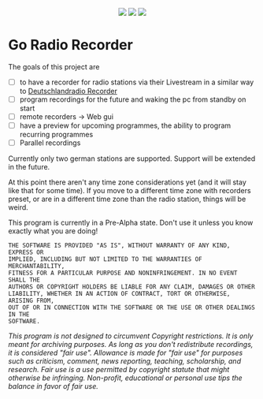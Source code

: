 <p align="center">
<a href="https://codebeat.co/projects/github-com-scrouthtv-go-radio-main"><img src="https://codebeat.co/badges/c1c33497-45ea-41b2-9f51-addd838b5722" /></a>
<img src="https://img.shields.io/github/last-commit/scrouthtv/go-radio?color=blue" />
<img src="https://img.shields.io/github/license/scrouthtv/go-radio" />
</p>

# Go Radio Recorder
The goals of this project are 
 - [ ] to have a recorder for radio stations via their Livestream in a similar way to [Deutschlandradio Recorder](https://deutschlandradio.de/erste-schritte.440.de.html)
 - [ ] program recordings for the future and waking the pc from standby on start
 - [ ] remote recorders -> Web gui
 - [ ] have a preview for upcoming programmes, the ability to program recurring programmes
 - [ ] Parallel recordings

Currently only two german stations are supported. Support will be extended in the future.

At this point there aren't any time zone considerations yet (and it will stay like that for some time). If you move to a different time zone with recorders preset, or are in a different time zone than the radio station, things will be weird.

This program is currently in a Pre-Alpha state. Don't use it unless you know exactly what you are doing!
```
THE SOFTWARE IS PROVIDED "AS IS", WITHOUT WARRANTY OF ANY KIND, EXPRESS OR
IMPLIED, INCLUDING BUT NOT LIMITED TO THE WARRANTIES OF MERCHANTABILITY,
FITNESS FOR A PARTICULAR PURPOSE AND NONINFRINGEMENT. IN NO EVENT SHALL THE
AUTHORS OR COPYRIGHT HOLDERS BE LIABLE FOR ANY CLAIM, DAMAGES OR OTHER
LIABILITY, WHETHER IN AN ACTION OF CONTRACT, TORT OR OTHERWISE, ARISING FROM,
OUT OF OR IN CONNECTION WITH THE SOFTWARE OR THE USE OR OTHER DEALINGS IN THE
SOFTWARE.
```

*This program is not designed to circumvent Copyright restrictions. It is only meant for archiving purposes.
As long as you don't redistribute recordings, it is considered "fair use".
Allowance is made for "fair use" for purposes such as criticism, comment, news reporting, teaching, scholarship, and research. Fair use is a use permitted by copyright statute that might otherwise be infringing. Non-profit, educational or personal use tips the balance in favor of fair use.*

